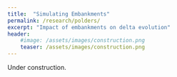 ```yaml
---
title:  "Simulating Embankments"
permalink: /research/polders/
excerpt: "Impact of embankments on delta evolution"
header:
    #image: /assets/images/construction.png
    teaser: /assets/images/construction.png
---
```


Under construction.
